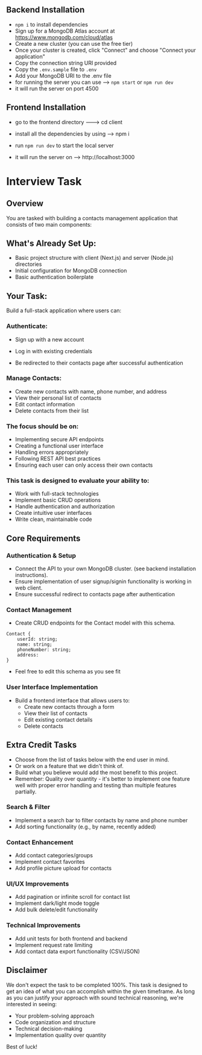 ## Backend Installation
* `npm i` to install dependencies
* Sign up for a MongoDB Atlas account at https://www.mongodb.com/cloud/atlas
* Create a new cluster (you can use the free tier)
* Once your cluster is created, click "Connect" and choose "Connect your application"
* Copy the connection string URI provided
* Copy the `.env.sample` file to `.env`
* Add your MongoDB URI to the .env file
* for running the server you can use --> `npm start` or `npm run dev`
* it will run the server on port 4500

<!-- -------------------------------------------------------------------------------------------- -->

## Frontend Installation

* go to the frontend directory ---> cd client

* install all the dependencies by using --> npm i
* run `npm run dev` to start the local server
* it will run the server on --> http://localhost:3000

<!-- -------------------------------------------------------------------------------------------- -->

# Interview Task
## Overview
You are tasked with building a contacts management application that consists of two main components:

## What's Already Set Up:
* Basic project structure with client (Next.js) and server (Node.js) directories
* Initial configuration for MongoDB connection
* Basic authentication boilerplate

## Your Task:
Build a full-stack application where users can:

### Authenticate:
* Sign up with a new account

* Log in with existing credentials

* Be redirected to their contacts page after successful authentication
### Manage Contacts:
* Create new contacts with name, phone number, and address
* View their personal list of contacts
* Edit contact information
* Delete contacts from their list

### The focus should be on:
* Implementing secure API endpoints
* Creating a functional user interface
* Handling errors appropriately
* Following REST API best practices
* Ensuring each user can only access their own contacts

### This task is designed to evaluate your ability to:
* Work with full-stack technologies
* Implement basic CRUD operations
* Handle authentication and authorization
* Create intuitive user interfaces
* Write clean, maintainable code

## Core Requirements

### Authentication & Setup
* Connect the API to your own MongoDB cluster. (see backend installation instructions).
* Ensure implementation of user signup/signin functionality is working in web client.
* Ensure successful redirect to contacts page after authentication

### Contact Management
* Create CRUD endpoints for the Contact model with this schema.
```
Contact {
    userId: string;
    name: string;
    phoneNumber: string; 
    address:
}
```
* Feel free to edit this schema as you see fit

### User Interface Implementation
* Build a frontend interface that allows users to:
  * Create new contacts through a form
  * View their list of contacts
  * Edit existing contact details
  * Delete contacts

## Extra Credit Tasks
* Choose from the list of tasks below with the end user in mind.
* Or work on a feature that we didn't think of.
* Build what you believe would add the most benefit to this project. 
* Remember: Quality over quantity - it's better to implement one feature well with proper error handling and testing than multiple features partially.

### Search & Filter
* Implement a search bar to filter contacts by name and phone number
* Add sorting functionality (e.g., by name, recently added)

### Contact Enhancement
* Add contact categories/groups
* Implement contact favorites
* Add profile picture upload for contacts

### UI/UX Improvements
* Add pagination or infinite scroll for contact list
* Implement dark/light mode toggle
* Add bulk delete/edit functionality

### Technical Improvements
* Add unit tests for both frontend and backend
* Implement request rate limiting
* Add contact data export functionality (CSV/JSON)

## Disclaimer
We don't expect the task to be completed 100%. This task is designed to get an idea of what you can accomplish within the given timeframe.
As long as you can justify your approach with sound technical reasoning, we're interested in seeing:
- Your problem-solving approach
- Code organization and structure
- Technical decision-making
- Implementation quality over quantity

Best of luck!

<!-- -------------------------------------------------------------------------------------------- -->
